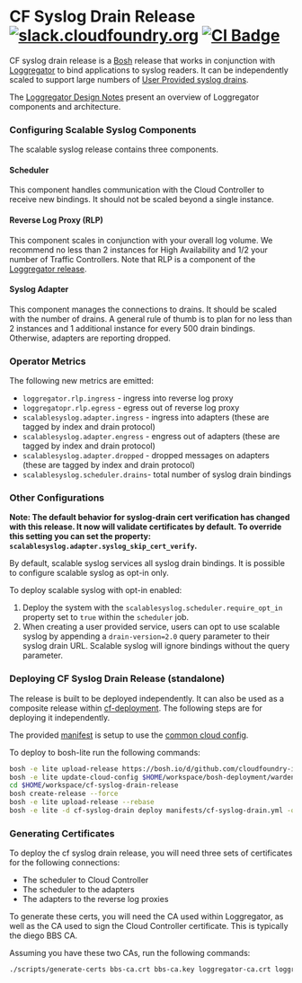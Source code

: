 # CF Syslog Drain Release [![slack.cloudfoundry.org][slack-badge]][loggregator-slack] [![CI Badge][ci-badge]][ci-pipeline]

CF syslog drain release is a [Bosh][bosh] release that works in conjunction with
[Loggregator][loggregator] to bind applications to syslog readers. It can be
independently scaled to support large numbers of [User Provided syslog
drains][syslog-drain-docs].

The [Loggregator Design Notes][loggregator-design-notes] present an overview
of Loggregator components and architecture.

### Configuring Scalable Syslog Components

The scalable syslog release contains three components.

#### Scheduler

This component handles communication with the Cloud Controller to receive new
bindings. It should not be scaled beyond a single instance.

#### Reverse Log Proxy (RLP)

This component scales in conjunction with your overall log volume. We
recommend no less than 2 instances for High Availability and 1/2 your number
of Traffic Controllers. Note that RLP is a component of the [Loggregator
release][loggregator].

#### Syslog Adapter

This component manages the connections to drains. It should be scaled with the
number of drains. A general rule of thumb is to plan for no less than 2
instances and 1 additional instance for every 500 drain bindings. Otherwise,
adapters are reporting dropped.

### Operator Metrics

The following new metrics are emitted:

- `loggregator.rlp.ingress` - ingress into reverse log proxy
- `loggregatopr.rlp.egress` - egress out of reverse log proxy
- `scalablesyslog.adapter.ingress` - ingress into adapters (these are tagged by index and drain protocol)
- `scalablesyslog.adapter.engress` - engress out of adapters (these are tagged by index and drain protocol)
- `scalablesyslog.adapter.dropped` - dropped messages on adapters (these are tagged by index and drain protocol)
- `scalablesyslog.scheduler.drains`- total number of syslog drain bindings

### Other Configurations

**Note: The default behavior for syslog-drain cert verification has changed
with this release. It now will validate certificates by default. To override
this setting you can set the property:
`scalablesyslog.adapter.syslog_skip_cert_verify`.**

By default, scalable syslog services all syslog drain bindings. It is possible
to configure scalable syslog as opt-in only.

To deploy scalable syslog with opt-in enabled:

1. Deploy the system with the `scalablesyslog.scheduler.require_opt_in`
   property set to `true` within the `scheduler` job.
1. When creating a user provided service, users can opt to use scalable syslog
   by appending a `drain-version=2.0` query parameter to their syslog drain
   URL. Scalable syslog will ignore bindings without the query parameter.

### Deploying CF Syslog Drain Release (standalone)

The release is built to be deployed independently. It can also be used as a
composite release within [cf-deployment][cf-deployment]. The following steps
are for deploying it independently.

The provided [manifest][sample-manifest] is setup to use the [common cloud
config][common-cloud-config].

To deploy to bosh-lite run the following commands:

```bash
bosh -e lite upload-release https://bosh.io/d/github.com/cloudfoundry-incubator/consul-release
bosh -e lite update-cloud-config $HOME/workspace/bosh-deployment/warden/cloud-config.yml
cd $HOME/workspace/cf-syslog-drain-release
bosh create-release --force
bosh -e lite upload-release --rebase
bosh -e lite -d cf-syslog-drain deploy manifests/cf-syslog-drain.yml -o manifests/fake-ops.yml --vars-store=/tmp/bosh-lite-ss.yml
```

### Generating Certificates

To deploy the cf syslog drain release, you will need three sets of certificates for
the following connections:

- The scheduler to Cloud Controller
- The scheduler to the adapters
- The adapters to the reverse log proxies

To generate these certs, you will need the CA used within Loggregator, as well
as the CA used to sign the Cloud Controller certificate. This is typically
the diego BBS CA.

Assuming you have these two CAs, run the following commands:

```bash
./scripts/generate-certs bbs-ca.crt bbs-ca.key loggregator-ca.crt loggregator-ca.key
```

[slack-badge]:              https://slack.cloudfoundry.org/badge.svg
[loggregator-slack]:        https://cloudfoundry.slack.com/archives/loggregator
[bosh]:                     https://bosh.io
[loggregator]:              https://code.cloudfoundry.org/loggregator
[loggregator-design-notes]: https://code.cloudfoundry.org/loggregator/tree/develop/docs/loggregator-design.md
[syslog-drain-docs]:        https://docs.cloudfoundry.org/devguide/services/log-management.html
[cf-deployment]:            https://code.cloudfoundry.org/cf-deployment
[sample-manifest]:          https://code.cloudfoundry.org/cf-syslog-drain-release/blob/master/manifests/cf-syslog-drain.yml
[common-cloud-config]:      https://code.cloudfoundry.org/bosh-deployment/blob/master/warden/cloud-config.yml
[ci-badge]:                 https://loggregator.ci.cf-app.com/api/v1/pipelines/cf-syslog-drain/jobs/tests/badge
[ci-pipeline]:              https://loggregator.ci.cf-app.com/teams/main/pipelines/cf-syslog-drain
